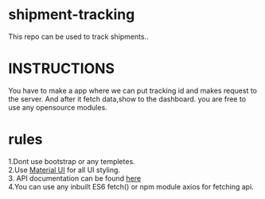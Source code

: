 # shipment-tracking
This repo can be used to track shipments..
# INSTRUCTIONS
You have to make a app where we can put tracking id and makes request to the server. And after it fetch data,show to the dashboard.
you are free to use any opensource modules.


# rules
1.Dont use bootstrap or any templetes.<br/>
2.Use [Material UI](https://material-ui.com/) for all UI  styling.<br/>
3. API documentation can be  found [here](https://docs.aftership.com/api/4/overview)<br/>
4.You can use any inbuilt ES6 fetch() or npm module axios for fetching api.

